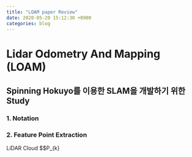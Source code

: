```yaml
---
title: "LOAM paper Review"
date: 2020-05-20 15:12:30 +0900
categories: blog
---
```


# Lidar Odometry And Mapping (LOAM) 
  
## Spinning Hokuyo를 이용한 SLAM을 개발하기 위한 Study

### 1. Notation




### 2. Feature Point Extraction

LiDAR Cloud $$P_{k}

